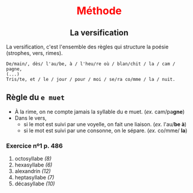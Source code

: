 <h1 align='center' style='color: red'>Méthode</h1>
<h2 align='center'>La versification</h2>

La versification, c'est l'ensemble des règles qui structure la poésie (strophes, vers, rimes). 

	De/main/, dès/ l'au/be, à / l'heu/re où / blan/chit / la / cam / pagne,
	(...)
	Tris/te, et / le / jour / pour / moi / se/ra co/mme / la / nuit.

## Règle du `e muet`
- À la rime, on ne compte jamais la syllable du e muet. (*ex.* cam/pa**gne**)
- Dans le vers, 
	- si le mot est suivi par une voyelle, on fait une liaison. (*ex.* l'au/**be à**)
	- si le mot est suivi par une consonne, on le sépare. (*ex.* co/mme/ **la**)

### Exercice nº1 p. 486
1. octosyllabe *(8)*
2. hexasyllabe *(6)*
3. alexandrin *(12)*
4. heptasyllabe *(7)*
5. décasyllabe *(10)*